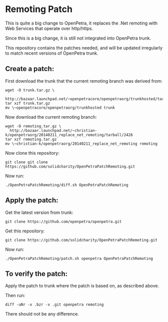 Remoting Patch
==============

This is quite a big change to OpenPetra, it replaces the .Net remoting with Web Services that operate over http/https.

Since this is a big change, it is still not integrated into OpenPetra trunk.

This repository contains the patches needed, and will be updated irregularly to match recent versions of OpenPetra trunk.

Create a patch:
---------------

First download the trunk that the current remoting branch was derived from:

    wget -O trunk.tar.gz \
      http://bazaar.launchpad.net/~openpetracore/openpetraorg/trunkhosted/tarball/2514
    tar xzf trunk.tar.gz
    mv \~openpetracore/openpetraorg/trunkhosted trunk

Now download the current remoting branch:

    wget -O remoting.tar.gz \
      http://bazaar.launchpad.net/~christian-k/openpetraorg/20140211_replace_net_remoting/tarball/2426
    tar xzf remoting.tar.gz
    mv \~christian-k/openpetraorg/20140211_replace_net_remoting remoting

Now clone this repository:

    git clone git clone https://github.com/solidcharity/OpenPetraPatchRemoting.git

Now run:

    ./OpenPetraPatchRemoting/diff.sh OpenPetraPatchRemoting

Apply the patch:
----------------

Get the latest version from trunk:

    git clone https://github.com/openpetra/openpetra.git

Get this repository:

    git clone https://github.com/solidcharity/OpenPetraPatchRemoting.git

Now run:

    ./OpenPetraPatchRemoting/patch.sh openpetra OpenPetraPatchRemoting

To verify the patch:
--------------------
Apply the patch to trunk where the patch is based on, as described above.

Then run:

    diff -uNr -x .bzr -x .git openpetra remoting

There should not be any difference.

